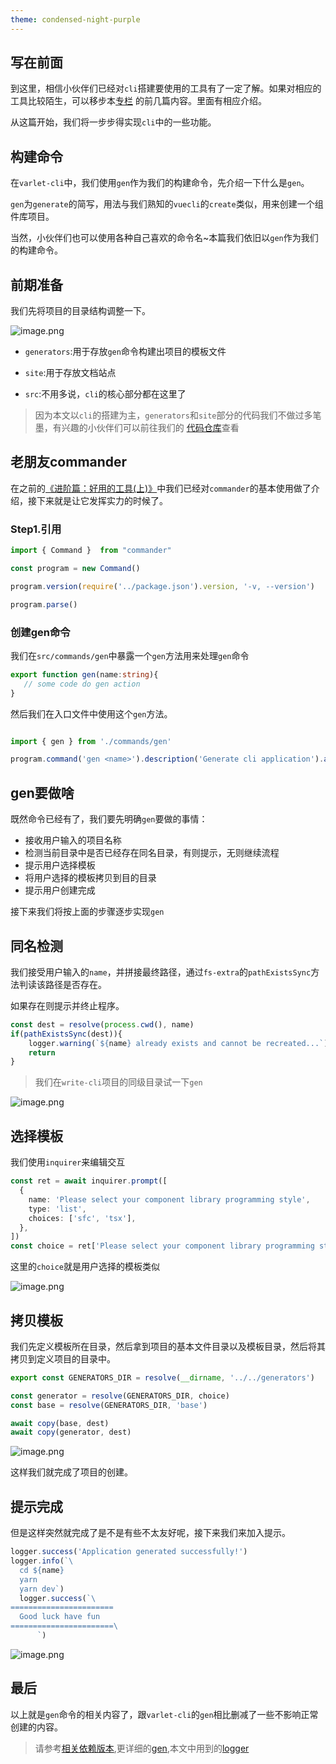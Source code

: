 ```yaml
---
theme: condensed-night-purple
---
```


## 写在前面

到这里，相信小伙伴们已经对`cli`搭建要使用的工具有了一定了解。如果对相应的工具比较陌生，可以移步本[专栏](https://juejin.cn/column/7047326390311452679) 的前几篇内容。里面有相应介绍。

从这篇开始，我们将一步步得实现`cli`中的一些功能。

<!-- more -->

## 构建命令

在`varlet-cli`中，我们使用`gen`作为我们的构建命令，先介绍一下什么是`gen`。

`gen`为`generate`的简写，用法与我们熟知的`vuecli`的`create`类似，用来创建一个组件库项目。

当然，小伙伴们也可以使用各种自己喜欢的命令名~本篇我们依旧以`gen`作为我们的构建命令。

## 前期准备

我们先将项目的目录结构调整一下。

![image.png](1.png)

- `generators`:用于存放`gen`命令构建出项目的模板文件

- `site`:用于存放文档站点

- `src`:不用多说，`cli`的核心部分都在这里了

> 因为本文以`cli`的搭建为主，`generators`和`site`部分的代码我们不做过多笔墨，有兴趣的小伙伴们可以前往我们的 [代码仓库](https://github.com/varletjs/varlet)查看

## 老朋友commander

在之前的[《进阶篇：好用的工具(上)》](https://juejin.cn/post/7049371534380498951)中我们已经对`commander`的基本使用做了介绍，接下来就是让它发挥实力的时候了。

### Step1.引用

```ts
import { Command }  from "commander"

const program = new Command()

program.version(require('../package.json').version, '-v, --version')

program.parse()
```

### 创建gen命令

我们在`src/commands/gen`中暴露一个`gen`方法用来处理`gen`命令

```ts
export function gen(name:string){
   // some code do gen action
}
```

然后我们在入口文件中使用这个`gen`方法。

```ts

import { gen } from './commands/gen'

program.command('gen <name>').description('Generate cli application').action(gen)
```

## gen要做啥

既然命令已经有了，我们要先明确`gen`要做的事情：

- 接收用户输入的项目名称
- 检测当前目录中是否已经存在同名目录，有则提示，无则继续流程
- 提示用户选择模板
- 将用户选择的模板拷贝到目的目录
- 提示用户创建完成

接下来我们将按上面的步骤逐步实现`gen`

## 同名检测

我们接受用户输入的`name`，并拼接最终路径，通过`fs-extra`的`pathExistsSync`方法判读该路径是否存在。

如果存在则提示并终止程序。

```ts
const dest = resolve(process.cwd(), name)
if(pathExistsSync(dest)){
    logger.warning(`${name} already exists and cannot be recreated...`)
    return
}
```

> 我们在`write-cli`项目的同级目录试一下`gen`

![image.png](2.png)


## 选择模板

我们使用`inquirer`来编辑交互

```ts
const ret = await inquirer.prompt([
  {
    name: 'Please select your component library programming style',
    type: 'list',
    choices: ['sfc', 'tsx'],
  },
])
const choice = ret['Please select your component library programming style']
```

这里的`choice`就是用户选择的模板类似


![image.png](3.png)

## 拷贝模板

我们先定义模板所在目录，然后拿到项目的基本文件目录以及模板目录，然后将其拷贝到定义项目的目录中。

```ts
export const GENERATORS_DIR = resolve(__dirname, '../../generators')

const generator = resolve(GENERATORS_DIR, choice)
const base = resolve(GENERATORS_DIR, 'base')

await copy(base, dest)
await copy(generator, dest)
```

![image.png](4.png)

这样我们就完成了项目的创建。

## 提示完成

但是这样突然就完成了是不是有些不太友好呢，接下来我们来加入提示。

```ts
logger.success('Application generated successfully!')
logger.info(`\
  cd ${name}
  yarn
  yarn dev`)
  logger.success(`\
=======================
  Good luck have fun
=======================\
      `)
```

![image.png](5.png)

## 最后

以上就是`gen`命令的相关内容了，跟`varlet-cli`的`gen`相比删减了一些不影响正常创建的内容。

> 请参考[相关依赖版本](https://github.com/varletjs/varlet/blob/dev/packages/varlet-cli/package.json),更详细的[gen](https://github.com/varletjs/varlet/blob/dev/packages/varlet-cli/src/commands/gen.ts),本文中用到的[logger](https://github.com/varletjs/varlet/blob/dev/packages/varlet-cli/src/shared/logger.ts)



















